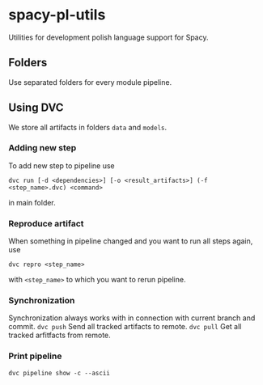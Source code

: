 # spacy-pl-utils
Utilities for development polish language support for Spacy.

## Folders
Use separated folders for every module pipeline.

## Using DVC
We store all artifacts in folders `data` and `models`.
### Adding new step
To add new step to pipeline use 

```dvc run [-d <dependencies>] [-o <result_artifacts>] (-f <step_name>.dvc) <command>```

in main folder.
### Reproduce artifact
When something in pipeline changed and you want to run all steps again, use 

`dvc repro <step_name>`

with `<step_name>` to which you want to rerun pipeline.

### Synchronization
Synchronization always works with in connection with current branch and commit.
```dvc push```
Send all tracked artifacts to remote.
```dvc pull```
Get all tracked arfitfacts from remote.
### Print pipeline
```dvc pipeline show -c --ascii```


